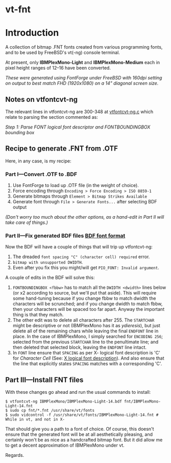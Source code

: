 # vt-fnt

# Introduction

A collection of bitmap .FNT fonts created from various programming fonts, and to be used by FreeBSD's vt(-ng) console terminal.

At present, only **IBMPlexMono-Light** and **IBMPlexMono-Medium** each in pixel height ranges of 12&ndash;16 have been converted.

_These were generated using FontForge under FreeBSD with 160dpi setting on output to best match FHD (1920x1080) on a 14" diagonal screen size._

## Notes on vtfontcvt-ng

The relevant lines in vtfontcvt-ng are 300-348 at [vtfontcvt-ng.c](https://github.com/t6/vtfontcvt-ng/blob/master/vtfontcvt-ng.c) which relate to parsing the section commented as:


_Step 1: Parse FONT logical font descriptor and FONTBOUNDINGBOX bounding box_

## Recipe to generate .FNT from .OTF

Here, in any case, is my recipe:

### Part I&mdash;Convert .OTF to .BDF

1. Use FontForge to load up .OTF file (in the weight of choice).
1. Force encoding through `Encoding > Force Encoding > ISO 8859-1`
1. Generate bitmaps through `Element > Bitmap Strikes Available`
1. Generate font through `File > Generate Fonts...` after selecting BDF output

 _(Don't worry too much about the other options, as a hand-edit in Part II will take care of things.)_

### Part II&mdash;Fix generated BDF files [BDF font format](https://en.wikipedia.org/wiki/Glyph_Bitmap_Distribution_Format)

Now the BDF will have a couple of things that will trip up vtfontcvt-ng:

1. The dreaded `font spacing "C" (character cell) required` error.
1. `bitmap with unsupported DWIDTH`.
1. Even after you fix this you might/will get `PIO_FONT: Invalid argument`.

A couple of edits in the BDF will solve this:

1. `FONTBOUNDINGBOX <fbbw>` has to match all the `DWIDTH <dwidth>` lines below (or x2 according to source, but we'll put that aside). This will require some hand-tuning because if you change fbbw to match dwidth the characters will be scrunched; and if you change dwidth to match fbbw, then your characters will be spaced too far apart. Anyway the important thing is that they match.
1. The other edit was to delete all characters after 255.  The `STARTCHAR` might be descriptive or not (IBMPlexMono has it as _ydieresis_), but just delete all of the remaining chars while leaving the final `ENDFONT` line in place.  In the case of IBMPlexMono, I simply searched for `ENCODING 256`; selected from the previous `STARTCHAR` line to the penultimate line; and then deleted that selected block, leaving the `ENDFONT` line intact.
1. In `FONT` line ensure that `SPACING` as per X- logical font description is 'C' for _Character Cell_ \(See: [X logical font description](https://en.wikipedia.org/wiki/X_logical_font_description)\).  And also ensure that the line that explicitly states `SPACING` matches with a corresponding 'C'.

## Part III&mdash;Install FNT files
With these changes go ahead and run the usual commands to install:

```
$ vtfontcvt-ng IBMPlexMono/IBMPlexMono-Light-14.bdf fnt/IBMPlexMono-Light-14.fnt
$ sudo cp fnt/*.fnt /usr/share/vt/fonts
$ sudo vidcontrol -f /usr/share/vt/fonts/IBMPlexMono-Light-14.fnt # While in vt, and not in X-
```

That should give you a path to a font of choice.  Of course, this doesn't ensure that the generated font will be at all aesthetically pleasing, and certainly won't be as nice as a handcrafted bitmap font.  But it did allow me to get a decent approximation of IBMPlexMono under vt.

Regards.
